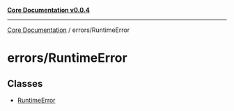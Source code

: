 [**Core Documentation v0.0.4**](../../README.md)

***

[Core Documentation](../../modules.md) / errors/RuntimeError

# errors/RuntimeError

## Classes

- [RuntimeError](classes/RuntimeError.md)
